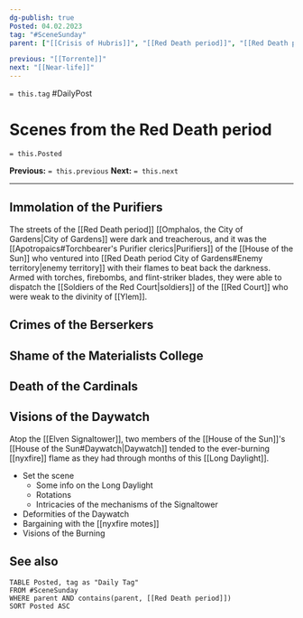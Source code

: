 ```yaml
---
dg-publish: true
Posted: 04.02.2023
tag: "#SceneSunday"
parent: ["[[Crisis of Hubris]]", "[[Red Death period]]", "[[Red Death period City of Gardens]]", "[[Campaigns against the Red Court]]", "[[Red Court]]", "[[Materialists College]]", "[[Rookish cardinals]]"]

previous: "[[Torrente]]"
next: "[[Near-life]]"
---
```

`= this.tag` #DailyPost 
# Scenes from the Red Death period
`= this.Posted`

**Previous:** `= this.previous`
**Next:** `= this.next`

---

## Immolation of the Purifiers

The streets of the [[Red Death period]] [[Omphalos, the City of Gardens|City of Gardens]] were dark and treacherous, and it was the [[Apotropaics#Torchbearer's Purifier clerics|Purifiers]] of the [[House of the Sun]] who ventured into [[Red Death period City of Gardens#Enemy territory|enemy territory]] with their flames to beat back the darkness. Armed with torches, firebombs, and flint-striker blades, they were able to dispatch the [[Soldiers of the Red Court|soldiers]] of the [[Red Court]] who were weak to the divinity of [[Ylem]].

## Crimes of the Berserkers

## Shame of the Materialists College

## Death of the Cardinals

## Visions of the Daywatch

Atop the [[Elven Signaltower]], two members of the [[House of the Sun]]'s [[House of the Sun#Daywatch|Daywatch]] tended to the ever-burning [[nyxfire]] flame as they had through months of this [[Long Daylight]].

- Set the scene
    - Some info on the Long Daylight
    - Rotations
    - Intricacies of the mechanisms of the Signaltower
- Deformities of the Daywatch
- Bargaining with the [[nyxfire motes]]
- Visions of the Burning

## See also
```dataview
TABLE Posted, tag as "Daily Tag"
FROM #SceneSunday
WHERE parent AND contains(parent, [[Red Death period]])
SORT Posted ASC
```
